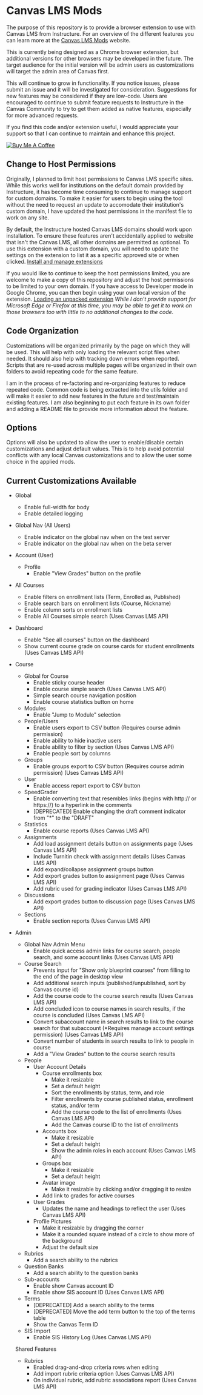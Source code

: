 # Canvas LMS Mods

The purpose of this repository is to provide a browser extension to use with Canvas LMS from Instructure. For an overview of the different features you can learn more at the [Canvas LMS Mods](https://code-with-ski.github.io/Canvas-LMS_Mods-Website/) website.

This is currently being designed as a Chrome browser extension, but additional versions for other browsers may be developed in the future. The target audience for the initial version will be admin users as customizations will target the admin area of Canvas first.

This will continue to grow in functionality. If you notice issues, please submit an issue and it will be investigated for consideration. Suggestions for new features may be considered if they are low-code. Users are encouraged to continue to submit feature requests to Instructure in the Canvas Community to try to get them added as native features, especially for more advanced requests.

If you find this code and/or extension useful, I would appreciate your support so that I can continue to maintain and enhance this project.

[![Buy Me A Coffee](https://cdn.buymeacoffee.com/buttons/default-blue.png)](https://www.buymeacoffee.com/codewithski)

## Change to Host Permissions

Originally, I planned to limit host permissions to Canvas LMS specific sites. While this works well for institutions on the default domain provided by Instructure, it has become time consuming to continue to manage support for custom domains. To make it easier for users to begin using the tool without the need to request an update to accomodate their institution's custom domain, I have updated the host permissions in the manifest file to work on any site.

By default, the Instructure hosted Canvas LMS domains should work upon installation. To ensure these features aren't accidentally applied to website that isn't the Canvas LMS, all other domains are permitted as optional. To use this extension with a custom domain, you will need to update the settings on the extension to list it as a specific approved site or when clicked. [Install and manage extensions](https://support.google.com/chrome_webstore/answer/2664769?hl=en)

If you would like to continue to keep the host permissions limited, you are welcome to make a copy of this repository and adjust the host permissions to be limited to your own domain. If you have access to Developer mode in Google Chrome, you can then begin using your own local version of the extension. [Loading an unpacked extension](https://developer.chrome.com/docs/extensions/mv3/getstarted/development-basics/#load-unpacked)
_While I don't provide support for Microsoft Edge or Firefox at this time, you may be able to get it to work on those browsers too with little to no additional changes to the code._

## Code Organization

Customizations will be organized primarily by the page on which they will be used. This will help with only loading the relevant script files when needed. It should also help with tracking down errors when reported. Scripts that are re-used across multiple pages will be organized in their own folders to avoid repeating code for the same feature.

I am in the process of re-factoring and re-organizing features to reduce repeated code. Common code is being extracted into the utils folder and will make it easier to add new features in the future and test/maintain existing features. I am also beginning to put each feature in its own folder and adding a README file to provide more information about the feature.

## Options

Options will also be updated to allow the user to enable/disable certain customizations and adjust default values. This is to help avoid potential conflicts with any local Canvas customizations and to allow the user some choice in the applied mods.

## Current Customizations Available

- Global

  - Enable full-width for body
  - Enable detailed logging

- Global Nav (All Users)

  - Enable indicator on the global nav when on the test server
  - Enable indicator on the global nav when on the beta server

- Account (User)

  - Profile
    - Enable "View Grades" button on the profile

- All Courses

  - Enable filters on enrollment lists (Term, Enrolled as, Published)
  - Enable search bars on enrollment lists (Course, Nickname)
  - Enable column sorts on enrollment lists
  - Enable All Courses simple search (Uses Canvas LMS API)

- Dashboard

  - Enable "See all courses" button on the dashboard
  - Show current course grade on course cards for student enrollments (Uses Canvas LMS API)

- Course

  - Global for Course
    - Enable sticky course header
    - Enable course simple search (Uses Canvas LMS API)
    - Simple search course navigation position
    - Enable course statistics button on home
  - Modules
    - Enable "Jump to Module" selection
  - People/Users
    - Enable users export to CSV button (Requires course admin permission)
    - Enable ability to hide inactive users
    - Enable ability to filter by section (Uses Canvas LMS API)
    - Enable people sort by columns
  - Groups
    - Enable groups export to CSV button (Requires course admin permission) (Uses Canvas LMS API)
  - User
    - Enable access report export to CSV button
  - SpeedGrader
    - Enable converting text that resembles links (begins with http:// or https://) to a hyperlink in the comments
    - [DEPRECATED] Enable changing the draft comment indicator from "\*" to the "DRAFT"
  - Statistics
    - Enable course reports (Uses Canvas LMS API)
  - Assignments
    - Add load assignment details button on assignments page (Uses Canvas LMS API)
    - Include Turnitin check with assignment details (Uses Canvas LMS API)
    - Add expand/collapse assignment groups button
    - Add export grades button to assignment page (Uses Canvas LMS API)
    - Add rubric used for grading indicator (Uses Canvas LMS API)
  - Discussions
    - Add export grades button to discussion page (Uses Canvas LMS API)
  - Sections
    - Enable section reports (Uses Canvas LMS API)

- Admin

  - Global Nav Admin Menu
    - Enable quick access admin links for course search, people search, and some account links (Uses Canvas LMS API)
  - Course Search
    - Prevents input for "Show only blueprint courses" from filling to the end of the page in desktop view
    - Add additional search inputs (published/unpublished, sort by Canvas course id)
    - Add the course code to the course search results (Uses Canvas LMS API)
    - Add concluded icon to course names in search results, if the course is concluded (Uses Canvas LMS API)
    - Convert subaccount name in search results to link to the course search for that subaccount (\*Requires manage account settings permission) (Uses Canvas LMS API)
    - Convert number of students in search results to link to people in course
    - Add a "View Grades" button to the course search results
  - People
    - User Account Details
      - Course enrollments box
        - Make it resizable
        - Set a default height
        - Sort the enrollments by status, term, and role
        - Filter enrollments by course published status, enrollment status, and/or term
        - Add the course code to the list of enrollments (Uses Canvas LMS API)
        - Add the Canvas course ID to the list of enrollments
      - Accounts box
        - Make it resizable
        - Set a default height
        - Show the admin roles in each account (Uses Canvas LMS API)
      - Groups box
        - Make it resizable
        - Set a default height
      - Avatar image
        - Make it resizable by clicking and/or dragging it to resize
      - Add link to grades for active courses
    - User Grades
      - Updates the name and headings to reflect the user (Uses Canvas LMS API)
    - Profile Pictures
      - Make it resizable by dragging the corner
      - Make it a rounded square instead of a circle to show more of the background
      - Adjust the default size
  - Rubrics
    - Add a search ability to the rubrics
  - Question Banks
    - Add a search ability to the question banks
  - Sub-accounts
    - Enable show Canvas account ID
    - Enable show SIS account ID (Uses Canvas LMS API)
  - Terms
    - [DEPRECATED] Add a search ability to the terms
    - [DEPRECATED] Move the add term button to the top of the terms table
    - Show the Canvas Term ID
  - SIS Import
    - Enable SIS History Log (Uses Canvas LMS API)

  Shared Features

  - Rubrics
    - Enabled drag-and-drop criteria rows when editing
    - Add import rubric criteria option (Uses Canvas LMS API)
    - On individual rubric, add rubric associations report (Uses Canvas LMS API)
